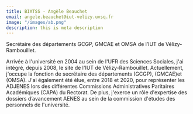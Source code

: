 ```yaml
---
title: BIATSS - Angèle Beauchet
email: angele.beauchet@iut-velizy.uvsq.fr
image: "/images/ab.png"
description: this is meta description
---
```


<div align="left">Secrétaire des départements GCGP, GMCAE et OMSA de l’IUT de Vélizy-Rambouillet.

Arrivée à l'université en 2004 au sein de l'UFR des Sciences Sociales, j'ai intégré, depuis 2008, le site de l'IUT de Vélizy-Rambouillet. Actuellement, j'occupe la fonction de secrétaire des départements (GCGP), (GMCAE)et (OMSA). J'ai également été élue, entre 2018 et 2020, pour représenter les ADJENES lors des différentes Commissions Administratives Paritaires Académiques (CAPA) du Rectorat. De plus, j'exerce un rôle d'expertise des dossiers d’avancement AENES au sein de la commission d'études des personnels de l'université.</div>
